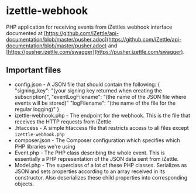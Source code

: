 # izettle-webhook

PHP application for receiving events from iZettles webhook interface documented at [https://github.com/iZettle/api-documentation/blob/master/pusher.adoc](https://github.com/iZettle/api-documentation/blob/master/pusher.adoc) and [https://pusher.izettle.com/swagger](https://pusher.izettle.com/swagger).

## Important files

- config.json - A JSON file that should contain the following:
		{
			"signing_key": "(your signing key returned when creating the subscription)",
			"eventLogFilename": "(the name of the JSON file where events will be stored)"
			"logFilename": "(the name of the file for the regular logging)"
		}
- izettle-webhook.php - The endpoint for the webhook. This is the file that receives the HTTP requests from iZettle
- .htaccess - A simple htaccess file that restricts access to all files except `izettle-webhook.php`
- composer.json - The Composer configuration which specifies which PHP libraries we're using
- Event.php - The PHP class describing the whole event. This is essentially a PHP representation of the JSON data sent from iZettle.
- Model.php - The superclass of a lot of these PHP classes. Serializes as JSON and sets properties according to an array received in its constructor. Also deserializes these child properties into corresponding objects.
